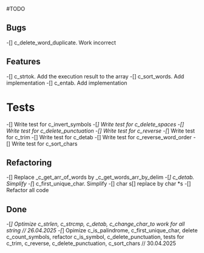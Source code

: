 #TODO

## Bugs
-[] c_delete_word_duplicate. Work incorrect


## Features
-[] c_strtok. Add the execution result to the array
-[] c_sort_words. Add implementation
-[] c_entab. Add implementation

# Tests
-[] Write test for c_invert_symbols
-[*] Write test for c_delete_spaces
-[] Write test for c_delete_punctuation
-[] Write test for c_reverse
-[*] Write test for c_trim
-[] Write test for c_detab
-[] Write test for c_reverse_word_order
-[] Write test for c_sort_chars


## Refactoring
-[] Replace _c_get_arr_of_words by _c_get_words_arr_by_delim
-[*] c_detab. Simplify
-[*] c_first_unique_char. Simplify
-[] char s[] replace by char *s
-[] Refactor all code

## Done
-[*] Optimize c_strlen, c_strcmp, c_detab, 
     c_change_char_to work for all string // 26.04.2025
-[*] Opimize c_is_palindrome, c_first_unique_char, delete c_count_symbols, refactor c_is_symbol, c_delete_punctuation, tests for c_trim, c_reverse, c_delete_punctuation, c_sort_chars // 30.04.2025

